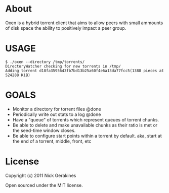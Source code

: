 # About

Oxen is a hybrid torrent client that aims to allow peers with small ammounts
of disk space the ability to positively impact a peer group.

# USAGE

    $ ./oxen --directory /tmp/torrents/
    DirectoryWatcher checking for new torrents in /tmp/
    Adding torrent d18fa3595643fb7bd13b25a60f4e6a13da77fcc5(1388 pieces at 524288 KiB)

# GOALS

 * Monitor a directory for torrent files @done
 * Periodically write out stats to a log @done
 * Have a "queue" of torrents which represent queues of torrent chunks.
 * Be able to delete and make unavailable chunks as their ratio is met or the seed-time window closes.
 * Be able to configure start points within a torrent by default. aka, start at the end of a torrent, middle, front, etc

# License

Copyright (c) 2011 Nick Gerakines

Open sourced under the MIT license.

